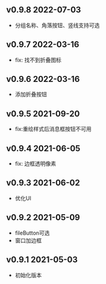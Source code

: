## v0.9.8 2022-07-03

- 分组名称、角落按钮、竖线支持可选

## v0.9.7 2022-03-16

- fix: 找不到折叠图标

## v0.9.6 2022-03-16

- 添加折叠按钮

## v0.9.5 2021-09-20

- fix:重绘样式后消息框按钮不可用

## v0.9.4 2021-06-05

- fix: 边框透明像素

## v0.9.3 2021-06-02

- 优化UI

## v0.9.2 2021-05-09

- fileButton可选
- 窗口加边框

## v0.9.1 2021-05-03

- 初始化版本